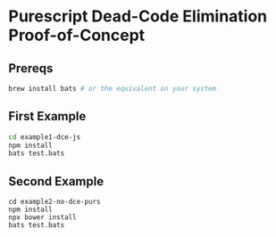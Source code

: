 # Purescript Dead-Code Elimination Proof-of-Concept

## Prereqs
```sh
brew install bats # or the equivalent on your system
```


## First Example
```sh
cd example1-dce-js
npm install
bats test.bats
```

## Second Example
```
cd example2-no-dce-purs
npm install
npx bower install
bats test.bats
```
